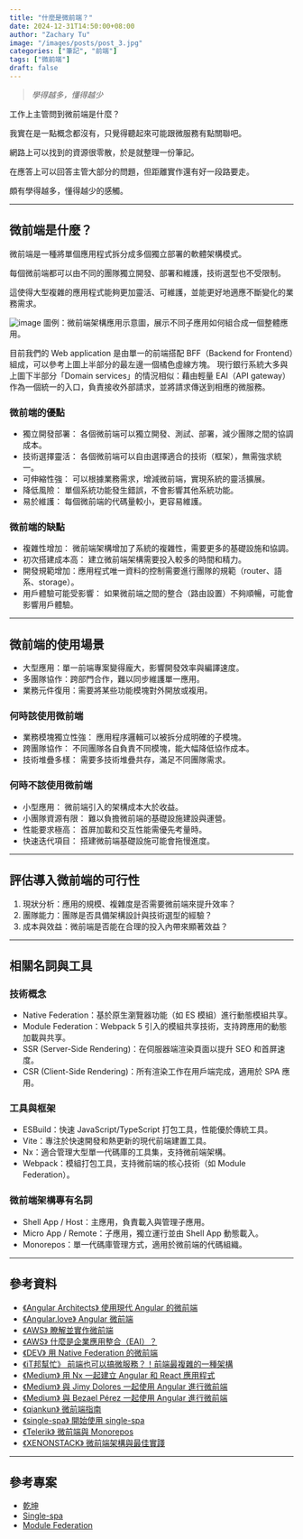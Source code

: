 ```yaml
---
title: "什麼是微前端？"
date: 2024-12-31T14:50:00+08:00
author: "Zachary Tu"
image: "/images/posts/post_3.jpg"
categories: ["筆記", "前端"]
tags: ["微前端"]
draft: false
---
```


> *學得越多，懂得越少*

工作上主管問到微前端是什麼？

我實在是一點概念都沒有，只覺得聽起來可能跟微服務有點關聯吧。

網路上可以找到的資源很零散，於是就整理一份筆記。

在應答上可以回答主管大部分的問題，但距離實作還有好一段路要走。

頗有學得越多，懂得越少的感觸。

---

## 微前端是什麼？
微前端是一種將單個應用程式拆分成多個獨立部署的軟體架構模式。

每個微前端都可以由不同的團隊獨立開發、部署和維護，技術選型也不受限制。

這使得大型複雜的應用程式能夠更加靈活、可維護，並能更好地適應不斷變化的業務需求。


![image](https://docs.aws.amazon.com/images/prescriptive-guidance/latest/micro-frontends-aws/images/mfe-architectures.png)
圖例：微前端架構應用示意圖，展示不同子應用如何組合成一個整體應用。


目前我們的 Web application 是由單一的前端搭配 BFF（Backend for Frontend）組成，可以參考上圖上半部分的最左邊一個橘色虛線方塊。 
現行銀行系統大多與上圖下半部分「Domain services」的情況相似：藉由輕量 EAI（API gateway）作為一個統一的入口，負責接收外部請求，並將請求傳送到相應的微服務。

### 微前端的優點
- 獨立開發部署： 各個微前端可以獨立開發、測試、部署，減少團隊之間的協調成本。
- 技術選擇靈活： 各個微前端可以自由選擇適合的技術（框架），無需強求統一。
- 可伸縮性強： 可以根據業務需求，增減微前端，實現系統的靈活擴展。
- 降低風險： 單個系統功能發生錯誤，不會影響其他系統功能。
- 易於維護： 每個微前端的代碼量較小，更容易維護。

### 微前端的缺點
- 複雜性增加： 微前端架構增加了系統的複雜性，需要更多的基礎設施和協調。
- 初次搭建成本高： 建立微前端架構需要投入較多的時間和精力。
- 開發規範增加：應用程式唯一資料的控制需要進行團隊的規範（router、語系、storage）。
- 用戶體驗可能受影響： 如果微前端之間的整合（路由設置）不夠順暢，可能會影響用戶體驗。

---

## 微前端的使用場景
- 大型應用：單一前端專案變得龐大，影響開發效率與編譯速度。
- 多團隊協作：跨部門合作，難以同步維護單一應用。
- 業務元件復用：需要將某些功能模塊對外開放或複用。

### 何時該使用微前端
- 業務模塊獨立性強： 應用程序邏輯可以被拆分成明確的子模塊。
- 跨團隊協作： 不同團隊各自負責不同模塊，能大幅降低協作成本。
- 技術堆疊多樣： 需要多技術堆疊共存，滿足不同團隊需求。

### 何時不該使用微前端
- 小型應用： 微前端引入的架構成本大於收益。
- 小團隊資源有限： 難以負擔微前端的基礎設施建設與運營。
- 性能要求極高： 首屏加載和交互性能需優先考量時。
- 快速迭代項目： 搭建微前端基礎設施可能會拖慢進度。

---

## 評估導入微前端的可行性
1. 現狀分析：應用的規模、複雜度是否需要微前端來提升效率？
2. 團隊能力：團隊是否具備架構設計與技術選型的經驗？
3. 成本與效益：微前端是否能在合理的投入內帶來顯著效益？

---

## 相關名詞與工具
### 技術概念
- Native Federation：基於原生瀏覽器功能（如 ES 模組）進行動態模組共享。
- Module Federation：Webpack 5 引入的模組共享技術，支持跨應用的動態加載與共享。
- SSR (Server-Side Rendering)：在伺服器端渲染頁面以提升 SEO 和首屏速度。
- CSR (Client-Side Rendering)：所有渲染工作在用戶端完成，適用於 SPA 應用。
### 工具與框架
- ESBuild：快速 JavaScript/TypeScript 打包工具，性能優於傳統工具。
- Vite：專注於快速開發和熱更新的現代前端建置工具。
- Nx：適合管理大型單一代碼庫的工具集，支持微前端架構。
- Webpack：模組打包工具，支持微前端的核心技術（如 Module Federation）。
### 微前端架構專有名詞
- Shell App / Host：主應用，負責載入與管理子應用。
- Micro App / Remote：子應用，獨立運行並由 Shell App 動態載入。
- Monorepos：單一代碼庫管理方式，適用於微前端的代碼組織。

---

## 參考資料
- [《Angular Architects》 使用現代 Angular 的微前端](https://www.angulararchitects.io/en/blog/micro-frontends-with-modern-angular-part-1-standalone-and-esbuild/)
- [《Angular.love》 Angular 微前端](https://angular.love/angular-micro-frontends-a-modern-approach-to-complex-app-development)
- [《AWS》 瞭解並實作微前端](https://docs.aws.amazon.com/prescriptive-guidance/latest/micro-frontends-aws/introduction.html)
- [《AWS》 什麼是企業應用整合（EAI）？](https://aws.amazon.com/what-is/enterprise-application-integration/?nc1=h_ls)
- [《DEV》 用 Native Federation 的微前端 ](https://dev.to/florianrappl/micro-frontends-with-native-federation-56j4)
- [《iT邦幫忙》 前端也可以搞微服務？！前端最複雜的一種架構 ](https://ithelp.ithome.com.tw/m/users/20132666/ironman/7130)
- [《Medium》 用 Nx 一起建立 Angular 和 React 應用程式](https://qiankun.umijs.org/zh/guide)
- [《Medium》 與 Jimy Dolores 一起使用 Angular 進行微前端](https://medium.com/angularidades/microfrontends-in-angular-with-jimy-dolores-c59f54bb5599)
- [《Medium》 與 Bezael Pérez 一起使用 Angular 進行微前端](https://medium.com/angularidades/microfrontends-in-angular-with-bezael-p%C3%A9rez-ea73930dfcb7)
- [《qiankun》 微前端指南](https://qiankun.umijs.org/zh/guide)
- [《single-spa》 開始使用 single-spa](https://single-spa.js.org/docs/getting-started-overview)
- [《Telerik》 微前端與 Monorepos](https://www.telerik.com/blogs/react-basics-microfrontend-vs-monorepos)
- [《XENONSTACK》 微前端架構與最佳實踐](https://www.xenonstack.com/insights/micro-frontend-architecture)

---

## 參考專案
- [ 乾坤 ](https://github.com/umijs/qiankun)
- [ Single-spa ](https://github.com/nitinreddy3/react-ng-spa-app)
- [ Module Federation ](https://github.com/manfredsteyer/module-federation-plugin-example)
